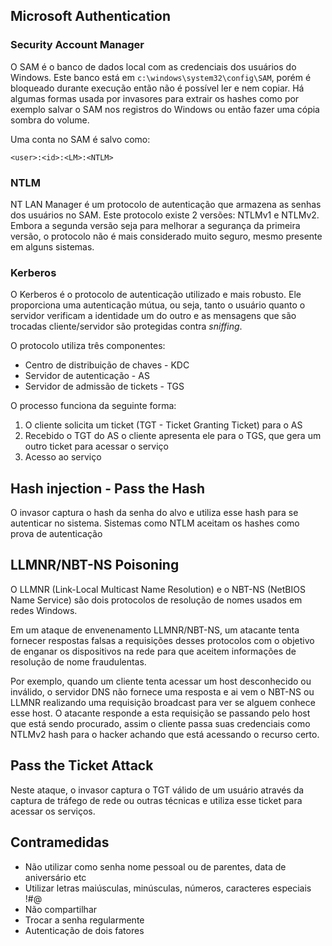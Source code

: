 
## Microsoft Authentication

### Security Account Manager

O SAM é o banco de dados local com as credenciais dos usuários do Windows. Este banco está em `c:\windows\system32\config\SAM`, porém é bloqueado durante execução então não é possível ler e nem copiar. Há algumas formas usada por invasores para extrair os hashes como por exemplo salvar o SAM nos registros do Windows ou então fazer uma cópia sombra do volume.

Uma conta no SAM é salvo como:

```
<user>:<id>:<LM>:<NTLM>
```

### NTLM

NT LAN Manager é um protocolo de autenticação que armazena as senhas dos usuários no SAM. Este protocolo existe 2 versões: NTLMv1 e NTLMv2. Embora a segunda versão seja para melhorar a segurança da primeira versão, o protocolo não é mais considerado muito seguro, mesmo presente em alguns sistemas.

### Kerberos

O Kerberos é o protocolo de autenticação utilizado e mais robusto. Ele proporciona uma autenticação mútua, ou seja, tanto o usuário quanto o servidor verificam a identidade um do outro e as mensagens que são trocadas cliente/servidor são protegidas contra *sniffing*.

O protocolo utiliza três componentes:
- Centro de distribuição de chaves - KDC
- Servidor de autenticação - AS
- Servidor de admissão de tickets - TGS

O processo funciona da seguinte forma:
1. O cliente solicita um ticket (TGT - Ticket Granting Ticket) para o AS
2. Recebido o TGT do AS o cliente apresenta ele para o TGS, que gera um outro ticket para acessar o serviço 
3. Acesso ao serviço

## Hash injection - Pass the Hash

O invasor captura o hash da senha do alvo e utiliza esse hash para se autenticar no sistema. Sistemas como NTLM aceitam os hashes como prova de autenticação

## LLMNR/NBT-NS Poisoning

O LLMNR (Link-Local Multicast Name Resolution) e o NBT-NS (NetBIOS Name Service) são dois protocolos de resolução de nomes usados em redes Windows. 

Em um ataque de envenenamento LLMNR/NBT-NS, um atacante tenta fornecer respostas falsas a requisições desses protocolos com o objetivo de enganar os dispositivos na rede para que aceitem informações de resolução de nome fraudulentas.

Por exemplo, quando um cliente tenta acessar um host desconhecido ou inválido, o servidor DNS não fornece uma resposta e ai vem o NBT-NS ou LLMNR realizando uma requisição broadcast para ver se alguem conhece esse host. O atacante responde a esta requisição se passando pelo host que está sendo procurado, assim o cliente passa suas credenciais como NTLMv2 hash para o hacker achando que está acessando o recurso certo.

## Pass the Ticket Attack

Neste ataque, o invasor captura o TGT válido de um usuário através da captura de tráfego de rede ou outras técnicas e utiliza esse ticket para acessar os serviços.

## Contramedidas

- Não utilizar como senha nome pessoal ou de parentes, data de aniversário etc
- Utilizar letras maiúsculas, minúsculas, números, caracteres especiais !#@
- Não compartilhar
- Trocar a senha regularmente
- Autenticação de dois fatores